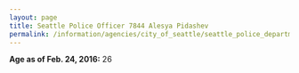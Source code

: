 ```yaml
---
layout: page
title: Seattle Police Officer 7844 Alesya Pidashev
permalink: /information/agencies/city_of_seattle/seattle_police_department/copbook/7844/
---
```


**Age as of Feb. 24, 2016:** 26

